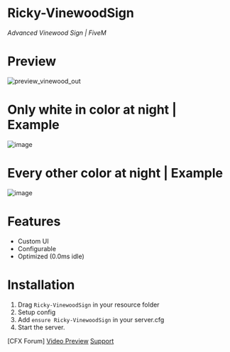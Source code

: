 # **Ricky-VinewoodSign**
*Advanced Vinewood Sign | FiveM*

# Preview
![preview_vinewood_out](https://github.com/R1CKY6/Ricky-VinewoodSign/assets/100082886/6bf9bae6-df5d-471e-bbdb-5c64b0b0fe81)

# Only white in color at night | Example
![image](https://github.com/R1CKY6/Ricky-VinewoodSign/assets/100082886/1f24601b-cf4c-4fbf-b148-d10107ec1eda)

# Every other color at night | Example
![image](https://github.com/R1CKY6/Ricky-VinewoodSign/assets/100082886/cf7005c5-2584-4312-8b4c-9dcfde3a4f7d)




# Features
- Custom UI
- Configurable
- Optimized (0.0ms idle)

# Installation
1. Drag `Ricky-VinewoodSign` in your resource folder
2. Setup config
3. Add `ensure Ricky-VinewoodSign` in your server.cfg
4. Start the server.


[CFX Forum]
[Video Preview](https://www.youtube.com/watch?v=AoSudeugqcw)
[Support](https://discord.gg/tHAbhd94vS)
